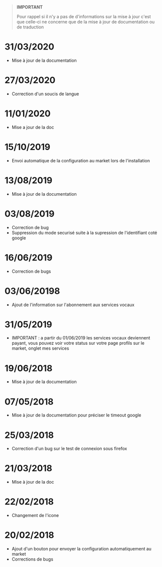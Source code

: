 >**IMPORTANT**
>
>Pour rappel si il n'y a pas de d'informations sur la mise à jour c'est que celle-ci ne concerne que de la mise à jour de documentation ou de traduction

# 31/03/2020

- Mise à jour de la documentation

# 27/03/2020

- Correction d'un soucis de langue

# 11/01/2020

- Mise a jour de la doc

# 15/10/2019

- Envoi automatique de la configuration au market lors de l'installation

# 13/08/2019

- Mise à jour de la documentation

# 03/08/2019

- Correction de bug
- Suppression du mode securisé suite à la supression de l'identifiant coté google

# 16/06/2019

- Correction de bugs

# 03/06/20198

- Ajout de l'information sur l'abonnement aux services vocaux

# 31/05/2019

- IMPORTANT : a partir du 01/06/2019 les services vocaux deviennent payant, vous pouvez voir votre status sur votre page profils sur le market, onglet mes services

# 19/06/2018

- Mise à jour de la documentation

# 07/05/2018

- Mise à jour de la documentation pour préciser le timeout google

# 25/03/2018

- Correction d'un bug sur le test de connexion sous firefox

# 21/03/2018

- Mise à jour de la doc

# 22/02/2018

- Changement de l'icone

# 20/02/2018

- Ajout d'un bouton pour envoyer la configuration automatiquement au market
- Corrections de bugs
